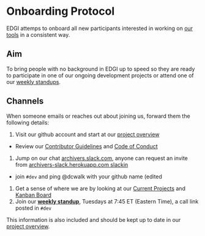 # Onboarding Protocol

EDGI attemps to onboard all new participants interested in working on [our tools](https://github.com/edgi-govdata-archiving/) in a consistent way.

## Aim

To bring people with no background in EDGI up to speed so they are ready to participate in one of our ongoing development projects or attend one of our [weekly standups](./standups.md).

## Channels

When someone emails or reaches out about joining us, forward them the following details:

1. Visit our github account and start at our [project overview](https://github.com/edgi-govdata-archiving/overview)
  - Review our [Contributor Guidelines](https://github.com/edgi-govdata-archiving/overview/CONTRIBUTING.md) and [Code of Conduct](https://github.com/edgi-govdata-archiving/overview/CONDUCT.md)
1. Jump on our chat [archivers.slack.com](https://archivers.slack.com/), anyone can request an invite from [archivers-slack.herokuapp.com slackin](https://archivers-slack.herokuapp.com/)
  - join `#dev` and ping @dcwalk with your github name (edited
1. Get a sense of where we are by looking at our [Current Projects](https://github.com/edgi-govdata-archiving/overview#projects) and [Kanban Board](https://github.com/edgi-govdata-archiving/overview/projects/2)
1. Join our [**weekly standup**](./protocol/standups.md), Tuesdays at 7:45 ET (Eastern Time), a call link posted in `#dev`

This information is also included and should be kept up to date in our [project overview](https://github.com/edgi-govdata-archiving/overview).
